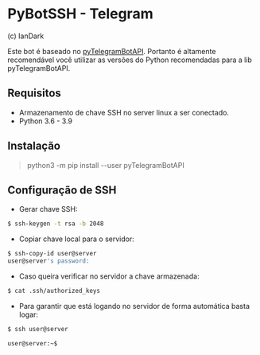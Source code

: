# PyBotSSH - Telegram
(c) IanDark

Este bot é baseado no [pyTelegramBotAPI](https://github.com/eternnoir/pyTelegramBotAPI).
Portanto é altamente recomendável você utilizar as versões do Python recomendadas para a lib pyTelegramBotAPI.

## Requisitos
 - Armazenamento de chave SSH no server linux a ser conectado.
 - Python 3.6 - 3.9

## Instalação
> python3 -m pip install --user pyTelegramBotAPI

## Configuração de SSH
- Gerar chave SSH:
~~~bash
$ ssh-keygen -t rsa -b 2048
~~~


- Copiar chave local para o servidor:
~~~bash
$ ssh-copy-id user@server
user@server's password:
~~~

- Caso queira verificar no servidor a chave armazenada:
~~~bash
$ cat .ssh/authorized_keys
~~~

- Para garantir que está logando no servidor de forma automática basta logar:
~~~bash
$ ssh user@server

user@server:~$
~~~
